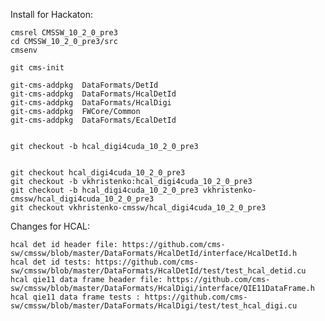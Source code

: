 
    
Install for Hackaton:

    cmsrel CMSSW_10_2_0_pre3
    cd CMSSW_10_2_0_pre3/src
    cmsenv
    
    git cms-init
    
    git-cms-addpkg  DataFormats/DetId
    git-cms-addpkg  DataFormats/HcalDetId
    git-cms-addpkg  DataFormats/HcalDigi
    git-cms-addpkg  FWCore/Common
    git-cms-addpkg  DataFormats/EcalDetId
    

    git checkout -b hcal_digi4cuda_10_2_0_pre3
    
    
    git checkout hcal_digi4cuda_10_2_0_pre3
    git checkout -b vkhristenko:hcal_digi4cuda_10_2_0_pre3
    git checkout -b hcal_digi4cuda_10_2_0_pre3 vkhristenko-cmssw/hcal_digi4cuda_10_2_0_pre3
    git checkout vkhristenko-cmssw/hcal_digi4cuda_10_2_0_pre3
    
    


Changes for HCAL:

    hcal det id header file: https://github.com/cms-sw/cmssw/blob/master/DataFormats/HcalDetId/interface/HcalDetId.h 
    hcal det id tests: https://github.com/cms-sw/cmssw/blob/master/DataFormats/HcalDetId/test/test_hcal_detid.cu
    hcal qie11 data frame header file: https://github.com/cms-sw/cmssw/blob/master/DataFormats/HcalDigi/interface/QIE11DataFrame.h
    hcal qie11 data frame tests : https://github.com/cms-sw/cmssw/blob/master/DataFormats/HcalDigi/test/test_hcal_digi.cu
    

